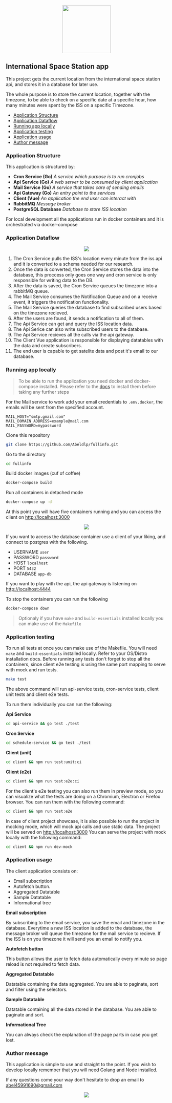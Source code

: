 <p align="center">
  <img
    src="assets/golang.png"
    height="150px"
  />
</p>

## International Space Station app

This project gets the current location from the international space station api, and stores it in a database for later use.

The whole purpose is to store the current location, together with the timezone, to be able to check on a specific date at a specific hour, how many minutes were spent by the ISS on a specific Timezone.

- [Application Structure](#application-structure)
- [Application Dataflow](#application-dataflow)
- [Running app locally](#running-app-locally)
- [Application testing](#application-testing)
- [Application usage](#application-usage)
- [Author message](#author-message)

### Application Structure

This application is structured by:

- **Cron Service (Go)** _A service which purpose is to run cronjobs_
- **Api Service (Go)** _A web server to be consumed by client application_
- **Mail Service (Go)** _A service that takes care of sending emails_
- **Api Gateway (Go)** _An entry point to the services_
- **Client (Vue)** _An application the end user can interact with_
- **RabbitMQ** _Message broker_
- **PostgreSQL Database** _Database to store ISS location_

For local development all the applications run in docker containers and it is orchestrated via docker-compose

### Application Dataflow

<p align="center">
  <img
    src="assets/app_design.png"
  />
</p>

1. The Cron Service pulls the ISS's location every minute from the iss api and it is converted to a schema needed for our research.
2. Once the data is converted, the Cron Service stores the data into the database, this proccess only goes one way and cron service is only responsible for writing data to the DB.
3. After the data is saved, the Cron Service queues the timezone into a rabbitMQ queue.
4. The Mail Service consumes the Notification Queue and on a receive event, it triggers the notification functionality.
5. The Mail Service queries the database to find subscribed users based on the timezone recieved.
6. After the users are found, it sends a notification to all of them.
7. The Api Service can get and query the ISS location data.
8. The Api Serice can also write subscribed users to the database.
9. The Api Service recieves all the calls via the api gateway.
10. The Client Vue application is responsible for displaying datatables with the data and create subscribers.
11. The end user is capable to get satelite data and post it's email to our database.

### Running app locally

> To be able to run the application you need docker and docker-compose installed. Please refer to the [docs](https://docs.docker.com/compose/install/) to install them before taking any further steps

For the Mail service to work add your email credentials to `.env.docker`, the emails will be sent from the specified account.

```
MAIL_HOST="smtp.gmail.com"
MAIL_DOMAIN_ADDRESS=example@mail.com
MAIL_PASSWORD=mypassword
```

Clone this repository

```bash
git clone https://github.com/Abeldlp/fullinfo.git
```

Go to the directory

```bash
cd fullinfo
```

Build docker images (cuf of coffee)

```bash
docker-compose build
```

Run all containers in detached mode

```bash
docker-compose up -d
```

At this point you will have five containers running and you can access the client on [http://localhost:3000](http://localhost:3000)

<p align="center">
  <img
    src="assets/preview.png"
  />
</p>
If you want to access the database container use a client of your liking, and connect to postgres with the following.

- USERNAME `user`
- PASSWORD `password`
- HOST `localhost`
- PORT `5432`
- DATABASE `app-db`

If you want to play with the api, the api gateway is listening on [http://localhost:4444](http://localhost:4444)

To stop the containers you can run the following

```bash
docker-compose down
```

> Optionaly if you have `make` and `build-essentials` installed locally you can make use of the `Makefile`

### Application testing

To run all tests at once you can make use of the Makefile. You will need `make` and `build-essentials` installed locally. Refer to your OS/Distro installation docs.
Before running any tests don't forget to stop all the containers, since client e2e testing is using the same port mapping to serve with mock and run tests.

```bash
make test
```

The above command will run api-service tests, cron-service tests, client unit tests and client e2e tests.

To run them individually you can run the following:

**Api Service**

```bash
cd api-service && go test ./test
```

**Cron Service**

```bash
cd schedule-service && go test ./test
```

**Client (unit)**

```bash
cd client && npm run test:unit:ci
```

**Client (e2e)**

```bash
cd client && npm run test:e2e:ci
```

For the client's e2e testing you can also run them in preview mode, so you can visualize what the tests are doing on a Chromium, Electron or Firefox browser.
You can run them with the following command:

```bash
cd client && npm run test:e2e
```

In case of client project showcase, it is also possible to run the project in mocking mode, which will mock api calls and use static data. The project will be served on [http://localhost:3000](http://localhost:3000)
You can serve the project with mock locally with the following command:

```bash
cd client && npm run dev-mock
```

### Application usage

The client application consists on:

- Email subscription
- Autofetch button.
- Aggregated Datatable
- Sample Datatable
- Informational tree

**Email subscription**

By subscribing to the email service, you save the email and timezone in the database.
Everytime a new ISS location is added to the database, the message broker will queue the timezone for the mail service to recieve. If the ISS is on you timezone it will send you an email to notify you.

**Autofetch button**

This button allows the user to fetch data automatically every minute so page reload is not required to fetch data.

**Aggregated Datatable**

Datatable containing the data aggregated. You are able to paginate, sort and filter using the selectors.

**Sample Datatable**

Datatable containing all the data stored in the database. You are able to paginate and sort.

**Informational Tree**

You can always check the explanation of the page parts in case you get lost.

### Author message

This application is simple to use and straight to the point. If you wish to develop locally remember that you will need Golang and Node installed.

If any questions come your way don't hesitate to drop an email to <abel45991690@gmail.com>

<p align="center">
  <img
    src="https://raw.githubusercontent.com/catppuccin/catppuccin/dev/assets/footers/gray0_ctp_on_line.svg?sanitize=true"
  />
</p>
